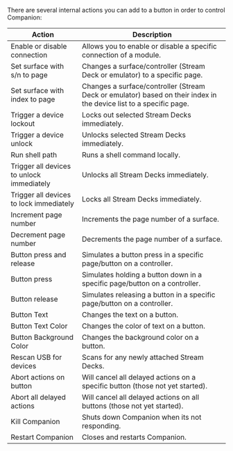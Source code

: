 There are several internal actions you can add to a button in order to control Companion:

| Action                                    | Description                                                                                                        |
| ----------------------------------------- | ------------------------------------------------------------------------------------------------------------------ |
| Enable or disable connection                | Allows you to enable or disable a specific connection of a module.                                                   |
| Set surface with s/n to page              | Changes a surface/controller (Stream Deck or emulator) to a specific page.                                         |
| Set surface with index to page            | Changes a surface/controller (Stream Deck or emulator) based on their index in the device list to a specific page. |
| Trigger a device lockout                  | Locks out selected Stream Decks immediately.                                                                       |
| Trigger a device unlock                   | Unlocks selected Stream Decks immediately.                                                                         |
| Run shell path                            | Runs a shell command locally.                                                                                      |
| Trigger all devices to unlock immediately | Unlocks all Stream Decks immediately.                                                                              |
| Trigger all devices to lock immediately   | Locks all Stream Decks immediately.                                                                                |
| Increment page number                     | Increments the page number of a surface.                                                                           |
| Decrement page number                     | Decrements the page number of a surface.                                                                           |
| Button press and release                  | Simulates a button press in a specific page/button on a controller.                                                |
| Button press                              | Simulates holding a button down in a specific page/button on a controller.                                         |
| Button release                            | Simulates releasing a button in a specific page/button on a controller.                                            |
| Button Text                               | Changes the text on a button.                                                                                      |
| Button Text Color                         | Changes the color of text on a button.                                                                             |
| Button Background Color                   | Changes the background color on a button.                                                                          |
| Rescan USB for devices                    | Scans for any newly attached Stream Decks.                                                                         |
| Abort actions on button                   | Will cancel all delayed actions on a specific button (those not yet started).                                      |
| Abort all delayed actions                 | Will cancel all delayed actions on all buttons (those not yet started).                                            |
| Kill Companion                            | Shuts down Companion when its not responding.                                                                      |
| Restart Companion                         | Closes and restarts Companion.                                                                                     |